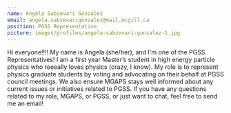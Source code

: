 ```yaml
---
name: Angela Sabzevari Gonzalez
email: angela.sabzevarigonzalez@mail.mcgill.ca
position: PGSS Representative
picture: images/profiles/angela-sabzevari-gonzalez-1.jpg
---
```



Hi everyone!!!! My name is Angela (she/her), and I'm one of the PGSS
Representatives! I am a first year Master’s student in high energy particle
physics who reeeally loves physics (crazy, I know). My role is to represent
physics graduate students by voting and advocating on their behalf at PGSS
council meetings. We also ensure MGAPS stays well informed about any current
issues or initiatives related to PGSS. If you have any questions related to my
role, MGAPS, or PGSS, or just want to chat, feel free to send me an email!
